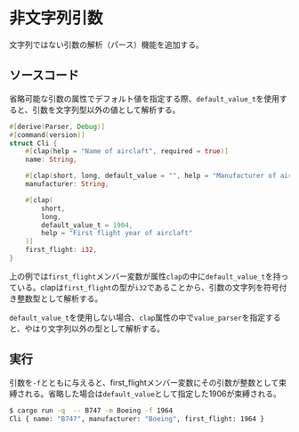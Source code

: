 # 非文字列引数

文字列ではない引数の解析（パース）機能を追加する。

## ソースコード

省略可能な引数の属性でデフォルト値を指定する際、`default_value_t`を使用すると、引数を文字列型以外の値として解析する。
```rust:main.rs
#[derive(Parser, Debug)]
#[command(version)]
struct Cli {
    #[clap(help = "Name of airclaft", required = true)]
    name: String,

    #[clap(short, long, default_value = "", help = "Manufacturer of airclaft")]
    manufacturer: String,

    #[clap(
        short,
        long,
        default_value_t = 1904,
        help = "First flight year of airclaft"
    )]
    first_flight: i32,
}
```
上の例では`first_flight`メンバー変数が属性`clap`の中に`default_value_t`を持っている。clapは`first_flight`の型が`i32`であることから、引数の文字列を符号付き整数型として解析する。

`default_value_t`を使用しない場合、`clap`属性の中で`value_parser`を指定すると、やはり文字列以外の型として解析する。


## 実行

引数を`-f`とともに与えると、first_flightメンバー変数にその引数が整数として束縛される。省略した場合は`default_value`として指定した1906が束縛される。

```sh
$ cargo run -q  -- B747 -m Boeing -f 1964
Cli { name: "B747", manufacturer: "Boeing", first_flight: 1964 }
```

